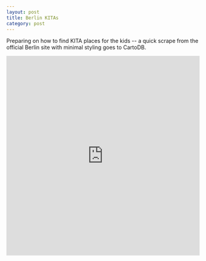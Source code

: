 ```yaml
---
layout: post
title: Berlin KITAs
category: post
---
```

Preparing on how to find KITA places for the kids -- a quick scrape from the official Berlin site with minimal styling goes to CartoDB.

<iframe width='100%' height='520' frameborder='0' src='http://dmolnar.cartodb.com/viz/74e161f2-7717-11e3-b519-3085a9a956e8/embed_map?title=true&description=false&search=false&shareable=true&cartodb_logo=true&layer_selector=false&legends=false&scrollwheel=true&sublayer_options=1&sql=&sw_lat=52.39990521956092&sw_lon=13.1781005859375&ne_lat=52.6047155934752&ne_lon=13.8372802734375' allowfullscreen webkitallowfullscreen mozallowfullscreen oallowfullscreen msallowfullscreen></iframe>